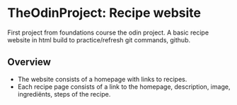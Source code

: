 # TheOdinProject: Recipe website

First project from foundations course the odin project. A basic recipe website in html build to practice/refresh git commands, github.

## Overview

- The website consists of a homepage with links to recipes.
- Each recipe page consists of a link to the homepage, description, image, ingrediënts, steps of the recipe.